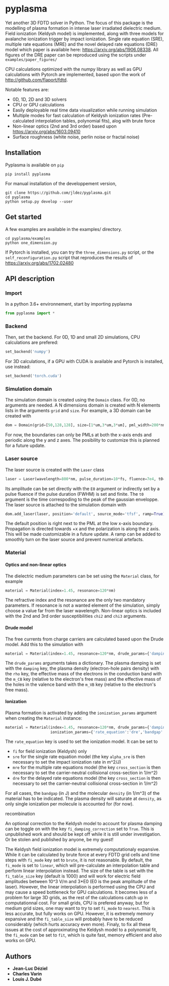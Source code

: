 # pyplasma

Yet another 3D FDTD solver in Python. The focus of this package is the modelling of plasma formation in intense laser irradiated dielectric medium. Field ionization (Keldysh model) is implemented, along with three models for avalanche ionization trigger by impact ionization. Single rate equation (SRE), multiple rate equations (MRE) and the novel delayed rate equations (DRE) model which paper is available here: https://arxiv.org/abs/1906.08338. All figures of the DRE paper can be reproduced using the scripts under `examples/paper_figures/`

CPU calculations optimized with the numpy library as well as GPU calculations with Pytorch are implemented, based upon the work of http://github.com/flaport/fdtd.

Notable features are: 
- 0D, 1D, 2D and 3D solvers
- CPU or GPU calculations
- Easily deployable real time data visualization while running simulation
- Multiple modes for fast calculation of Keldysh ionization rates (Pre-calculated interpolation tables, polynomial fits), alog with brute force
- Non-linear optics (2nd and 3rd order) based upon https://arxiv.org/abs/1603.09410
- Surface roughness (white noise, perlin noise or fractal noise)

## Installation
Pyplasma is available on `pip`

```
pip install pyplasma
```

For manual installation of the developpement version, 

```
git clone https://github.com/jldez/pyplasma.git 
cd pyplasma
python setup.py develop --user
```

## Get started

A few examples are available in the examples/ directory. 

```
cd pyplasma/examples
python one_dimension.py
```

If Pytorch is installed, you can try the `three_dimensions.py` script, or the `self_reconfiguration.py` script that reproduces the results of https://arxiv.org/abs/1702.02480

## API description

### Import

In a python 3.6+ environnement, start by importing pyplasma

```python
from pyplasma import *
```

### Backend

Then, set the backend. For 0D, 1D and small 2D simulations, CPU calculations are prefered:

```python
set_backend('numpy')
```

For 3D calculations, if a GPU with CUDA is available and Pytorch is installed, use instead:

```python
set_backend('torch.cuda')
```

### Simulation domain

The simulation domain is created using the `Domain` class. For 0D, no arguments are needed. A N dimensions domain is created with N elements lists in the arguments `grid` and `size`. For example, a 3D domain can be created with

```python
dom = Domain(grid=[50,128,128], size=[1*um,3*um,3*um], pml_width=200*nm)
```

For now, the boundaries can only be PMLs at both the x-axis ends and periodic along the y and z axes. The posibility to customize this is planned for a future update.

### Laser source

The laser source is created with the `Laser` class

```python
laser = Laser(wavelength=800*nm, pulse_duration=10*fs, fluence=7e4, t0=10*fs)
```

Its amplitude can be set directly with the `E0` argument or indirectly set by a pulse fluence if the pulse duration (FWHM) is set and finite. The `t0` argument is the time correspoding to the peak of the gaussian enveloppe. The laser source is attached to the simulation domain with

```python
dom.add_laser(laser, position='default', source_mode='tfsf', ramp=True)
```

The default position is right next to the PML at the low x-axis boundary. Propagation is directed towards +x and the polarization is along the z axis. This will be made customizable in a future update. A ramp can be added to smoothly turn on the laser source and prevent numerical artefacts.

### Material

#### Optics and non-linear optics

The dielectric medium parameters can be set using the `Material` class, for example

```python
material = Material(index=1.45, resonance=120*nm)
```

The refractive index and the resonance are the only two mandatory parameters. If resonance is not a wanted element of the simulation, simply choose a value far from the laser wavelength. Non-linear optics is included with the 2nd and 3rd order susceptibilities `chi2` and `chi3` arguments. 

#### Drude model

The free currents from charge carriers are calculated based upon the Drude model. Add this to the simulation with 

```python
material = Material(index=1.45, resonance=120*nm, drude_params={'damping':1e15, 'rho':3e26, 'm_CB':1, 'm_VB':2})
```

The `drude_params` arguments takes a dictionary. The plasma damping is set with the `damping` key, the plasma density (electron-hole pairs density) with the `rho` key, the effective mass of the electrons in the conduction band with the `m_CB` key (relative to the electron's free mass) and the effective mass of the holes in the valence band with the `m_VB` key (relative to the electron's free mass).

#### Ionization

Plasma formation is activated by adding the `ionization_params` argument when creating the `Material` instance:

```python
material = Material(index=1.45, resonance=120*nm, drude_params={'damping':1e15},
                    ionization_params={'rate_equation':'dre','bandgap':9*eV,'density':2e28,'cross_section':1e-19})
```

The `rate_equation` key is used to set the ionization model. It can be set to 

* `fi` for field ionization (Keldysh) only
* `sre` for the single rate equation model (the key `alpha_sre` is then necessary to set the impact ionization rate in m^2/J)
* `mre` for the multiple rate equations model (the key `cross_section` is then necessary to set the carrier-neutral collisional cross-section in 1/m^2)
* `dre` for the delayed rate equations model (the key `cross_section` is then necessary to set the carrier-neutral collisional cross-section in 1/m^2)

For all cases, the `bandgap` (in J) and the molecular `density` (in 1/m^3) of the material has to be indicated. The plasma density will saturate at `density`, as only single ionization per molecule is accounted for (for now).

recombination

An optional correction to the Keldysh model to account for plasma damping can be toggle on with the key `fi_damping_correction` set to `True`. This is unpublished work and should be kept off while it is still under investigation. Or be stolen and published by anyone, be my guest!

The Keldysh field ionization model is extremely computationaly expansive. While it can be calculated by brute force at every FDTD grid cells and time steps with `fi_mode` key set to `brute`, it is not reasonable. By default, the `fi_mode` is set to `linear`, which will pre-calculate an interpolation table and perform linear interpolation instead. The size of the table is set with the `fi_table_size` key (default is 1000) and will work for electric field amplitudes between 10^3 V/m and 3*E0 (E0 is the peak amplitude of the laser). However, the linear interpolation is performed using the CPU and may cause a speed bottleneck for GPU calculations. It becomes less of a problem for large 3D grids, as the rest of the calculations catch up in computationnal cost. For small grids, CPU is prefered anyway, but for medium grid sizes, one may want to try to set `fi_mode` to `nearest`. This is less accurate, but fully works on GPU. However, it is extremely memory expansive and the `fi_table_size` will probably have to be reduced considerably (which hurts accuracy even more). Finaly, to fix all these issues at the cost of approximating the Keldysh model to a polynomial fit, the `fi_mode` can be set to `fit`, which is quite fast, memory efficient and also works on GPU.

## Authors

* **Jean-Luc Déziel**
* **Charles Varin**
* **Louis J. Dubé**
